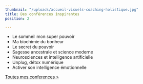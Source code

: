 ```yaml
---
thumbnail: "/uploads/accueil-visuels-coaching-holistique.jpg"
title: Des conférences inspirantes
position: 2

---
```

- Le sommeil mon super pouvoir
- Ma biochimie du bonheur
- Le secret du pouvoir
- Sagesse ancestrale et science moderne
- Neurosciences et intelligence artificielle
- Unplug, détox numérique
- Activer son intelligence émotionnelle

[Toutes mes conferences >](/conferences)